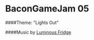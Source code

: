 BaconGameJam 05
=====================

####Theme: "Lights Out"

####Music by [Luminous Fridge](http://luminousfridge.bandcamp.com/)
